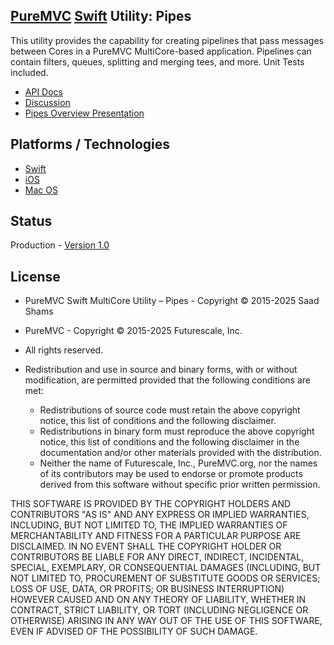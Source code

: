 ## [PureMVC](http://puremvc.github.com/) [Swift](https://github.com/PureMVC/puremvc-swift-multicore-framework/wiki) Utility: Pipes

This utility provides the capability for creating pipelines that pass messages between Cores in a PureMVC MultiCore-based application. Pipelines can contain filters, queues, splitting and merging tees, and more. Unit Tests included. 

* [API Docs](http://puremvc.org/pages/docs/Swift/Utility_Swift_Pipes/)
* [Discussion](http://forums.puremvc.org/index.php?topic=2124.0)
* [Pipes Overview Presentation](http://puremvc.tv/#P002/T220)

## Platforms / Technologies
* [Swift](http://en.wikipedia.org/wiki/Swift_(programming_language))
* [iOS](http://en.wikipedia.org/wiki/IOS)
* [Mac OS](http://en.wikipedia.org/wiki/Mac_OS)

## Status
Production - [Version 1.0](https://github.com/PureMVC/puremvc-swift-util-pipes/blob/master/VERSION)

## License
* PureMVC Swift MultiCore Utility – Pipes - Copyright © 2015-2025 Saad Shams
* PureMVC - Copyright © 2015-2025 Futurescale, Inc.
* All rights reserved.

* Redistribution and use in source and binary forms, with or without modification, are permitted provided that the following conditions are met:

  * Redistributions of source code must retain the above copyright notice, this list of conditions and the following disclaimer.
  * Redistributions in binary form must reproduce the above copyright notice, this list of conditions and the following disclaimer in the documentation and/or other materials provided with the distribution.
  * Neither the name of Futurescale, Inc., PureMVC.org, nor the names of its contributors may be used to endorse or promote products derived from this software without specific prior written permission.

THIS SOFTWARE IS PROVIDED BY THE COPYRIGHT HOLDERS AND CONTRIBUTORS "AS IS" AND ANY EXPRESS OR IMPLIED WARRANTIES, INCLUDING, BUT NOT LIMITED TO, THE IMPLIED WARRANTIES OF MERCHANTABILITY AND FITNESS FOR A PARTICULAR PURPOSE ARE DISCLAIMED. IN NO EVENT SHALL THE COPYRIGHT HOLDER OR CONTRIBUTORS BE LIABLE FOR ANY DIRECT, INDIRECT, INCIDENTAL, SPECIAL, EXEMPLARY, OR CONSEQUENTIAL DAMAGES (INCLUDING, BUT NOT LIMITED TO, PROCUREMENT OF SUBSTITUTE GOODS OR SERVICES; LOSS OF USE, DATA, OR PROFITS; OR BUSINESS INTERRUPTION) HOWEVER CAUSED AND ON ANY THEORY OF LIABILITY, WHETHER IN CONTRACT, STRICT LIABILITY, OR TORT (INCLUDING NEGLIGENCE OR OTHERWISE) ARISING IN ANY WAY OUT OF THE USE OF THIS SOFTWARE, EVEN IF ADVISED OF THE POSSIBILITY OF SUCH DAMAGE.

